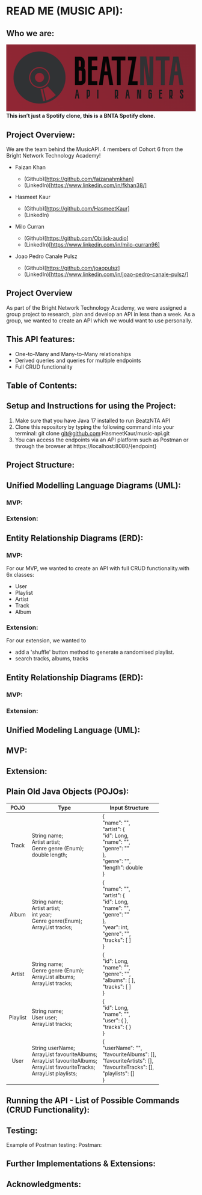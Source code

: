 # **READ ME (MUSIC API):**

## **Who we are:**
![Alt](/logo.png "Logo")
**This isn’t just a Spotify clone, this is a BNTA Spotify clone.**

## **Project Overview:**
We are the team behind the MusicAPI. 4 members of Cohort 6 from the Bright Network Technology Academy!

* Faizan Khan
    * (Github)[https://github.com/faizanahmkhan]
    * (LinkedIn)[https://www.linkedin.com/in/fkhan38/]

* Hasmeet Kaur
    * (Github)[https://github.com/HasmeetKaur]
    * (LinkedIn)

* Milo Curran
    * (Github)[https://github.com/Obilisk-audio]
    * (LinkedIn)[https://www.linkedin.com/in/milo-curran96]

* Joao Pedro Canale Pulsz
    * (Github)[https://github.com/joaopulsz]
    * (LinkedIn)[https://www.linkedin.com/in/joao-pedro-canale-pulsz/]

## **Project Overview**
As part of the Bright Network Technology Academy, we were assigned a group project to research, plan and develop an API in less than a week. As a group, we wanted to create an API which we would want to use personally.

## **This API features:**
- One-to-Many and Many-to-Many relationships
- Derived queries and queries for multiple endpoints
- Full CRUD functionality

## **Table of Contents:**

## **Setup and Instructions for using the Project:**
1. Make sure that you have Java 17 installed to run BeatzNTA API
2. Clone this repository by typing the following command into your terminal:
   git clone git@github.com:HasmeetKaur/music-api.git
3. You can access the endpoints via an API platform such as Postman or through the browser at https://localhost:8080/{endpoint}

## **Project Structure:**

## **Unified Modelling Language Diagrams (UML):**

### **MVP:**

### **Extension:**

## **Entity Relationship Diagrams (ERD):**

### **MVP:**
For our MVP, we wanted to create an API with full CRUD functionality.with 6x classes:

* User
* Playlist
* Artist
* Track
* Album

### **Extension:**

For our extension, we wanted to
* add a 'shuffle' button method to generate a randomised playlist.
* search tracks, albums, tracks


## **Entity Relationship Diagrams (ERD):**

### **MVP:**

### **Extension:**

## **Unified Modeling Language (UML):**

## **MVP:**

## **Extension:**

## **Plain Old Java Objects (POJOs):**
| POJO 	| Type 	| Input Structure 	|
|:---:	|---	|---	|
| Track 	| String name;<br>Artist artist;<br>Genre genre (Enum);<br>double length; 	| {<br>"name": "",<br>"artist": {    <br>     "id": Long,<br>     "name": "",<br>     "genre": ""<br>           },<br>"genre": "",<br>"length": double<br>} 	|
| Album 	| String name;<br>Artist artist;<br>int year;<br>Genre genre(Enum);<br>ArrayList<Track> tracks; 	| {<br>"name": "",<br>"artist": {<br>     "id": Long,<br>     "name": "",<br>     "genre": ""<br>           },<br>"year": int,<br>"genre": "",<br>"tracks": [ ]<br>} 	|
| Artist 	| String name;<br>Genre genre (Enum);<br>ArrayList<Album> albums;<br>ArrayList<Track> tracks; 	| {<br>"id": Long,        <br>"name": "",<br>"genre": "",<br>"albums": [ ],      <br>"tracks": [ ]<br>} 	|
| Playlist 	| String name;<br>User user;<br>ArrayList<Track> tracks; 	| {<br>"id": Long,<br>"name": "",<br>"user": { },<br>"tracks": { }<br>} 	|
| User 	| String userName; <br>ArrayList<Album> favouriteAlbums;<br>ArrayList<Album> favouriteAlbums;<br>ArrayList<Artist> favouriteTracks;<br>ArrayList<Playlist> playlists; 	| {<br>"userName": "",<br>"favouriteAlbums": [],<br>"favouriteArtists": [],<br>"favouriteTracks": [],<br>"playlists": []<br>} 	|

## **Running the API - List of Possible Commands (CRUD Functionality):**

## **Testing:**
Example of Postman testing:
Postman:

## **Further Implementations & Extensions:**

## **Acknowledgments:**

